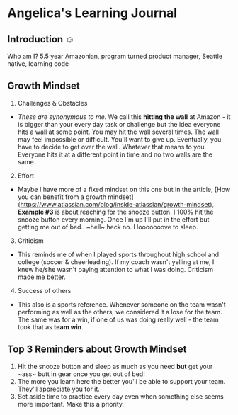# Angelica's Learning Journal

## Introduction :relaxed:
Who am I? 5.5 year Amazonian, program turned product manager, Seattle native, learning code

## Growth Mindset

1. Challenges & Obstacles
  - *These are synonymous to me.* We call this **hitting the wall** at Amazon - it is bigger than your every day task or challenge but the idea everyone hits a wall at some point. You may hit the wall several times. The wall may feel impossible or difficult. You'll want to give up. Eventually, you have to decide to get over the wall. Whatever that means to you. Everyone hits it at a different point in time and no two walls are the same.
2. Effort
  - Maybe I have more of a fixed mindset on this one but in the article, [How you can benefit from a growth mindset] (https://www.atlassian.com/blog/inside-atlassian/growth-mindset), **Example #3** is about reaching for the snooze button. I 100% hit the snooze button every morning. Once I'm up I'll put in the effort but getting me out of bed.. ~hell~ heck no. I looooooove to sleep.
3. Criticism
  - This reminds me of when I played sports throughout high school and college (soccer & cheerleading). If my coach wasn't yelling at me, I knew he/she wasn't paying attention to what I was doing. Criticism made me better. 
4. Success of others
  - This also is a sports reference. Whenever someone on the team wasn't performing as well as the others, we considered it a lose for the team. The same was for a win, if one of us was doing really well - the team took that as **team win**.

## Top 3 Reminders about Growth Mindset

1. Hit the snooze button and sleep as much as you need **but** get your ~ass~ butt in gear once you get out of bed!
1. The more you learn here the better you'll be able to support your team. They'll appreciate you for it.
1. Set aside time to practice every day even when something else seems more important. Make this a priority.
